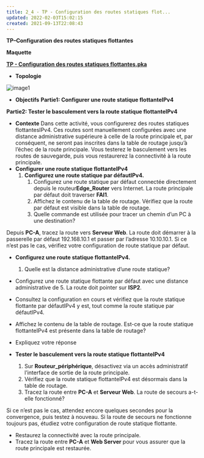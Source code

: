 ```yaml
---
title: 2_4 - TP - Configuration des routes statiques flot...
updated: 2022-02-03T15:02:15
created: 2021-09-13T22:08:43
---
```


**TP–Configuration des routes statiques flottantes**

**Maquette**

[**TP - Configuration des routes statiques flottantes.pka**](https://groupesb-my.sharepoint.com/:u:/g/personal/arthur_trouillon_saint-benigne_fr/EXwM9mgQC1VArjpolzbg6hABkwi2ilSYPVQGBK8uexaAuQ)

- **Topologie**

![image1](resources/7f75cb3ae22b472aa0826e4ade368c0e.jpg)
- **Objectifs**
**Partie1: Configurer une route statique flottanteIPv4**

**Partie2: Tester le basculement vers la route statique flottanteIPv4**
- **Contexte**
Dans cette activité, vous configurerez des routes statiques flottantesIPv4. Ces routes sont manuellement configurées avec une distance administrative supérieure à celle de la route principale et, par conséquent, ne seront pas inscrites dans la table de routage jusqu’à l’échec de la route principale. Vous testerez le basculement vers les routes de sauvegarde, puis vous restaurerez la connectivité à la route principale.
- **Configurer une route statique flottanteIPv4**
  1.  **Configurez une route statique par défautIPv4.**
      1.  Configurez une route statique par défaut connectée directement depuis le routeur**Edge_Router** vers Internet. La route principale par défaut doit traverser **FAI1**.
      2.  Affichez le contenu de la table de routage. Vérifiez que la route par défaut est visible dans la table de routage.
      3.  Quelle commande est utilisée pour tracer un chemin d’un PC à une destination?

Depuis **PC-A**, tracez la route vers **Serveur Web**. La route doit démarrer à la passerelle par défaut 192.168.10.1 et passer par l’adresse 10.10.10.1. Si ce n’est pas le cas, vérifiez votre configuration de route statique par défaut.
- **Configurez une route statique flottanteIPv4.**
  1.  Quelle est la distance administrative d’une route statique?

- Configurez une route statique flottante par défaut avec une distance administrative de 5. La route doit pointer sur **ISP2**.
- Consultez la configuration en cours et vérifiez que la route statique flottante par défautIPv4 y est, tout comme la route statique par défautIPv4.
- Affichez le contenu de la table de routage. Est-ce que la route statique flottanteIPv4 est présente dans la table de routage?
- Expliquez votre réponse
- **Tester le basculement vers la route statique flottanteIPv4**
  1.  Sur **Routeur_périphérique**, désactivez via un accès administratif l’interface de sortie de la route principale.
  2.  Vérifiez que la route statique flottanteIPv4 est désormais dans la table de routage.
  3.  Tracez la route entre **PC-A** et **Serveur Web**.
La route de secours a-t-elle fonctionné?

Si ce n’est pas le cas, attendez encore quelques secondes pour la convergence, puis testez à nouveau. Si la route de secours ne fonctionne toujours pas, étudiez votre configuration de route statique flottante.
- Restaurez la connectivité avec la route principale.
- Tracez la route entre **PC-A** et **Web Server** pour vous assurer que la route principale est restaurée.
